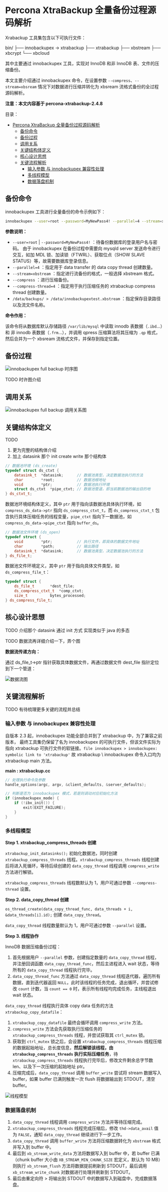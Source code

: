 # Percona XtraBackup 全量备份过程源码解析

Xrabackup 工具集包含以下可执行文件：

bin/
├── innobackupex -> xtrabackup
├── xtrabackup
├── xbstream
├── xbcrypt
└── xbcloud

其中主要通过 innobackupex 工具，实现对 InnoDB 和非 InnoDB 表、文件的压缩备份。

本文主要介绍通过 innobackupex 命令，在设置参数 `--compress`、`--stream=xbsream` 情况下对数据进行压缩并转化为 xbsream 流格式备份的全过程源码解析。

**注意：本文内容基于 percona-xtrabackup-2.4.8**

目录：

- [Percona XtraBackup 全量备份过程源码解析](#percona-xtrabackup-全量备份过程源码解析)
  - [备份命令](#备份命令)
  - [备份过程](#备份过程)
  - [调用关系](#调用关系)
  - [关键结构体定义](#关键结构体定义)
  - [核心设计思想](#核心设计思想)
  - [关键流程解析](#关键流程解析)
    - [输入参数 与 innobackupex 兼容性处理](#输入参数-与-innobackupex-兼容性处理)
    - [多线程模型](#多线程模型)
    - [数据落盘机制](#数据落盘机制)

## 备份命令

innobackupex 工具进行全量备份的命令示例如下：

```bash
innobackupex --user=root --password=MyNewPass4! --parallel=4 --stream=xbstream --compress --compress-thread=4 /data/backups/ > /data/innobackupextest.xbstream
```

**参数说明：**

* `--user=root` | `--password=MyNewPass4!` ：待备份数据库的登录用户名与密码。
  由于 innobackupex 在备份过程中需要向 mysqld server 发送命令进行交互，如加 MDL 锁、加读锁（FTWRL）、获取位点（SHOW SLAVE STATUS）等，故需要数据库登录信息。
* `--parallel=4` ：指定用于 data transfer 的 data copy thread 创建数量。
* `--stream=xbstream` ：指定进行流备份的格式，一般选择 xbstream 格式。
* `--compress` ：进行压缩备份。
* `--compress-thread=4` ：指定用于执行压缩任务的 xtrabackup compress thread 创建数量。
* `/data/backups/ > /data/innobackupextest.xbstream` ：指定保存目录路径以及流文件名称。

**命令作用：**

该命令将从数据库默认存储路径 `/var/lib/mysql` 中读取 innodb 表数据（`.ibd`...）和 非 innodb 表数据（`.frm`...），并调用 qpress 压缩算法将其压缩为 `.qp` 格式，然后合并为一个 xbsream 流格式文件，并保存到指定位置。

## 备份过程

![innobackupex full backup 时序图](https://i.loli.net/2021/04/10/JZkwHeO2v1f567D.png)

TODO 时许图介绍

## 调用关系

![innobackupex full backup 调用关系图](https://i.loli.net/2021/04/12/4GLpnjbJNh5mdfu.png)

## 关键结构体定义

TODO
1. 更为完整的结构体介绍
2. 加上 datasink 那个 init create write 那个结构体

```cpp
// 数据池环境 (ds_create)
typedef struct ds_ctxt {
	datasink_t	*datasink; 	    // 数据池类型，决定数据池执行的方法
	char 		*root;          // 数据池根地址
	void		*ptr;           // 数据池执行环境
	struct ds_ctxt	*pipe_ctxt; // 数据池管道，即当前数据池的输出目的地
} ds_ctxt_t;
```

数据池环境结构体定义，其中 `ptr` 用于指向该数据池具体执行环境，如 `compress_ds_data->ptr` 指向 `ds_compress_ctxt_t`，而 `ds_compress_ctxt_t` 包含执行具体压缩任务的线程变量，`pipe_ctxt` 指向下一数据池，如 `compress_ds_data->pipe_ctxt` 指向 `buffer_ds`。

```cpp
// 数据池文件环境 (ds_open)
typedef struct {
	void		*ptr;           // 执行文件，即具体的数据文件地址
	char		*path;          // 输出路径
	datasink_t	*datasink;      // 数据池类型，决定数据池执行的方法
} ds_file_t;
```

数据池文件环境定义，其中 `ptr` 用于指向具体文件类型，如 `ds_compress_file_t`：

```cpp
typedef struct {
	ds_file_t		*dest_file;
	ds_compress_ctxt_t	*comp_ctxt;
	size_t			bytes_processed;
} ds_compress_file_t;
```

## 核心设计思想

TODO 介绍那个 datasink 通过 init 方式 实现类似于 java 的多态

TODO 数据流再详细介绍一下，弄个图

**数据流传递方向：**

通过 ds_file_t->ptr 指针获取具体数据文件，再通过数据文件 dest_file 指针定位到下一个管道：

![数据流图](https://i.loli.net/2021/04/12/BbPwzFmi9qOMWCG.png)

## 关键流程解析

TODO 有待梳理更多关键的流程并总结

### 输入参数 与 innobackupex 兼容性处理

自版本 2.3 起，innobackupex 功能全部合并到了 xtrabackup 中，为了兼容之前版本，
最终工具集仍保留了名为 innobackupex 的可执行文件，但该文件实际为指向 xtrabackup 可执行文件的软链接。`file innobackupex > innobackupex: symbolic link to 'xtrabackup'`
故 xtrabackup \ innobackupex 命令入口均为 xtrabackup main 方法。

**main : xtrabackup.cc**

```cpp
// 处理执行命令及参数
handle_options(argc, argv, &client_defaults, &server_defaults);

// 判断是否为 innobackupex 模式，若是则调动对应初始化方法
if (innobackupex_mode) {
    if (!ibx_init()) {
        exit(EXIT_FAILURE);
    }
}
```

### 多线程模型

**Step 1\. xtrabackup_compress_threads 创建**

`xtrabackup_init_datasinks();` 初始化数据池，同时创建 `xtrabackup_compress_threads` 线程。`xtrabackup_compress_threads` 线程创建后将进入死循环，等待后续创建的 `data_copy_thread` 线程调用 `compress_write` 方法进行解锁。

`xtrabackup_compress_threads` 线程数默认为 1，用户可通过参数 `--compress-thread` 设置。

**Step 2\. data_copy_thread 创建**

`os_thread_create(data_copy_thread_func, data_threads + i, &data_threads[i].id);` 创建 `data_copy_thread`。

`data_copy_thread` 线程数量默认为 1，用户可通过参数 `--parallel` 设置。

**Step 3\. 线程协作**

InnoDB 数据压缩备份过程：

1. 首先根据用户 `--parallel` 参数，创建指定数量的 `data_copy_thread` 线程，并注册回调函数 `data_copy_thread_func`，然后主进程进入 wait 状态，等待所有的 `data_copy_thread` 线程执行完毕。
2. `data_copy_thread_func` 方法通过 `data_copy_thread` 线程迭代器，遍历所有数据，直到迭代器返回 `NULL`，此时该线程的任务完成，退出循环，并尝试修改 `count` 计数，当 `count == 0` 时，表示所有线程均完成任务，主线程退出 wait 状态。

`data_copy_thread` 线程执行具体 copy data 任务的方法 `xtrabackup_copy_datafile`：

1. `xtrabackup_copy_datafile` 最终会循环调用 `compress_write` 方法。
2. `compress_write` 方法会先获取执行压缩任务的 `xtrabackup_compress_threads` 线程，并尝试获取其 `ctrl_mutex` 锁。
3. 获取到 `ctrl_mutex` 锁之后，会设置 `xtrabackup_compress_threads` 线程压缩的数据起始地址，总长度信息，**然后解锁该线程，由 `xtrabackup_compress_threads` 执行实际压缩任务**，待 `xtrabackup_compress_threads` 线程执行完毕后，修改文件剩余总字节数 len、以及下一次压缩的起始地址 ptr。
4. 压缩完成后，`data_copy_thread` 调用 `buffer_write` 尝试将 stream 数据写入 buffer，如果 buffer 已满则触发一次 flush 将数据输出到 STDOUT，清空 buffer。

![线程模型](https://i.loli.net/2021/04/12/QnUq3dzLax8JsEF.png)

### 数据落盘机制

1. `data_copy_thread` 线程调用 `compress_write` 方法并等待压缩完成。
2. `xtrabackup_compress_threads` 线程完成压缩后，修改 `thd->data_avail` 值为 `FALSE`，通知 `data_copy_thread` 继续进行下一步工作。
3. `data_copy_thread` 调用 `buffer_write` 方法将压缩数据转化为 `xbstream` 格式并写入到 buffer 中。
4. 最后到 `xb_stream_write_data` 方法将数据写入到 buffer 中，若 buffer 已满（chunk buffer 大小由 `XB_STREAM_MIN_CHUNK_SIZE` 宏定义，默认为 10 MB）则执行 `xb_stream_flush` 方法将数据提前刷新到 STDOUT，最后调用 `xb_stream_write_chunk` 对数据进行处理并刷新到 STDOUT。
5. 最后由重定向符 > 将输出到 STDOUT 中的数据写入到磁盘中，完成数据落盘。
